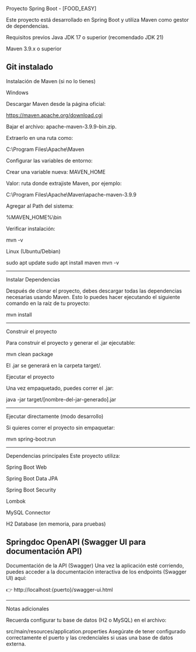 Proyecto Spring Boot - [FOOD_EASY]


Este proyecto está desarrollado en Spring Boot y utiliza Maven como gestor de dependencias.

Requisitos previos
Java JDK 17 o superior (recomendado JDK 21)

Maven 3.9.x o superior

Git instalado
---------------------------------------

Instalación de Maven (si no lo tienes)

Windows

Descargar Maven desde la página oficial:

https://maven.apache.org/download.cgi

Bajar el archivo: apache-maven-3.9.9-bin.zip.

Extraerlo en una ruta como:

C:\Program Files\Apache\Maven

Configurar las variables de entorno:

Crear una variable nueva: MAVEN_HOME

Valor: ruta donde extrajiste Maven, por ejemplo:

C:\Program Files\Apache\Maven\apache-maven-3.9.9


Agregar al Path del sistema:

%MAVEN_HOME%\bin

Verificar instalación:

mvn -v


Linux (Ubuntu/Debian)

sudo apt update
sudo apt install maven
mvn -v

---------------------------------------

Instalar Dependencias

Después de clonar el proyecto, debes descargar todas las dependencias necesarias usando Maven. Esto lo puedes hacer ejecutando el siguiente comando en la raíz de tu proyecto:

mvn install

---------------------------------------

Construir el proyecto

Para construir el proyecto y generar el .jar ejecutable:

mvn clean package

El .jar se generará en la carpeta target/.

Ejecutar el proyecto

Una vez empaquetado, puedes correr el .jar:

java -jar target/[nombre-del-jar-generado].jar

---------------------------------------
Ejecutar directamente (modo desarrollo)

Si quieres correr el proyecto sin empaquetar: 

mvn spring-boot:run

---------------------------------------
Dependencias principales
Este proyecto utiliza:

Spring Boot Web

Spring Boot Data JPA

Spring Boot Security

Lombok

MySQL Connector

H2 Database (en memoria, para pruebas)

Springdoc OpenAPI (Swagger UI para documentación API)
---------------------------------------
Documentación de la API (Swagger)
Una vez la aplicación esté corriendo, puedes acceder a la documentación interactiva de los endpoints (Swagger UI) aquí:

👉 http://localhost:{puerto}/swagger-ui.html

---------------------------------------

Notas adicionales

Recuerda configurar tu base de datos (H2 o MySQL) en el archivo:

src/main/resources/application.properties
Asegúrate de tener configurado correctamente el puerto y las credenciales si usas una base de datos externa.